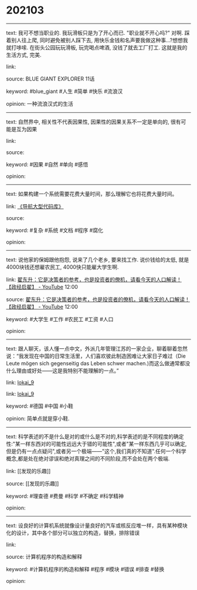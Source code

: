 # 202103

---

text: 我可不想当职业的. 我玩滑板只是为了开心而已. "职业就不开心吗?" 对啊. 踩着别人往上爬, 同时避免被别人踩下去, 用快乐金钱和名声要我做这种事...?想想我就打哆嗦. 在街头公园玩玩滑板, 玩完喝点啤酒, 没钱了就去工厂打工. 这就是我的生活方式, 完美.

link:

source: BLUE GIANT EXPLORER 11话

keyword: #blue_giant #人生 #简单 #快乐 #流浪汉

opinion: 一种流浪汉式的生活

---

text: 自然界中, 相关性不代表因果性, 因果性的因果关系不一定是单向的, 很有可能是互为因果

link:

source:

keyword: #因果 #自然 #单向 #感悟

opinion:

---

text: 如果构建一个系统需要花费大量时间，那么理解它也将花费大量时间。

link: [《导航大型代码库》](https://blog.royalsloth.eu/posts/on-navigating-a-large-codebase/)

source:

keyword: #复杂 #系统 #文档 #程序 #腐化

opinion:

---

text: 说他家的保姆跟他抱怨, 说来了几个老乡, 要来找工作. 说价钱给的太低, 就是4000块钱还想雇农民工, 4000快只能雇大学生啊.

link: [翟东升：它是决策者的参考，也是投资者的僚机，请看今天的人口解读！【政经启翟】 \- YouTube](https://www.youtube.com/watch?v=aLXxsszjRFI) 12:00

source: [翟东升：它是决策者的参考，也是投资者的僚机，请看今天的人口解读！【政经启翟】 \- YouTube](https://www.youtube.com/watch?v=aLXxsszjRFI) 12:00

keyword: #大学生 #工作 #农民工 #工资 #人口

opinion:

---

text: 跟人聊天，该人懂一点中文，外派几年管理江苏的一家企业，聊着聊着忽然说：“我发现在中国的日常生活里，人们喜欢彼此制造困难让大家日子难过（Die Leute mögen sich gegenseitig das Leben schwer machen.)而这么做通常都没什么理由或好处——这是我特别不能理解的一点。”

link: [lokai_9](https://twitter.com/lokai_9/status/993522457326780418)

link: [lokai_9](https://twitter.com/lokai_9/status/993522457326780418)

keyword: #德国 #中国 #小鞋

opinion: 简单点就是穿小鞋.

---

text: 科学表述的不是什么是对的或什么是不对的,科学表述的是不同程度的确定性:"某一样东西对的可能性远远大于错的可能性",或者"某一样东西几乎可以确定,但是仍有一点点疑问",或者另一个极端——"这个,我们真的不知道".任何一个科学概念,都是处在绝对谬误和绝对真理之间的不同阶段,而不会处在两个极端.

link: [[发现的乐趣]]

source: [[发现的乐趣]]

keyword: #理查德 #费曼 #科学 #不确定 #科学精神

opinion:

---

text: 设良好的计算机系统就像设计量良好的汽车或核反应堆一样，具有某种模块化的设计，其中各个部分可以独立的构造，替换，排除错误

link:

source: 计算机程序的构造和解释

keyword: #计算机程序的构造和解释 #程序 #模块 #错误 #排查 #替换

opinion:
